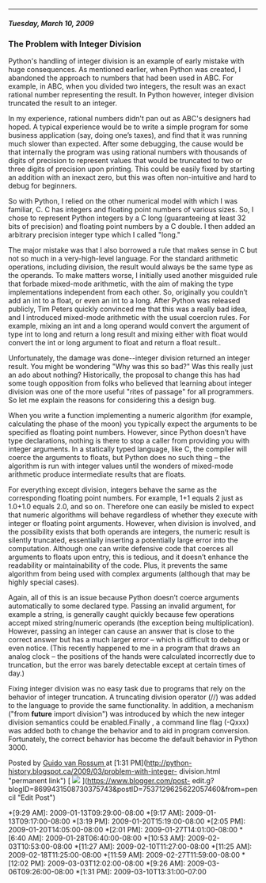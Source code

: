 

* * *

##### Tuesday, March 10, 2009

###  The Problem with Integer Division

Python's handling of integer division is an example of early mistake with huge
consequences. As mentioned earlier, when Python was created, I abandoned the
approach to numbers that had been used in ABC. For example, in ABC, when you
divided two integers, the result was an exact rational number representing the
result. In Python however, integer division truncated the result to an
integer.  
  
In my experience, rational numbers didn't pan out as ABC's designers had
hoped. A typical experience would be to write a simple program for some
business application (say, doing one’s taxes), and find that it was running
much slower than expected. After some debugging, the cause would be that
internally the program was using rational numbers with thousands of digits of
precision to represent values that would be truncated to two or three digits
of precision upon printing. This could be easily fixed by starting an addition
with an inexact zero, but this was often non-intuitive and hard to debug for
beginners.  
  
So with Python, I relied on the other numerical model with which I was
familiar, C. C has integers and floating point numbers of various sizes. So, I
chose to represent Python integers by a C long (guaranteeing at least 32 bits
of precision) and floating point numbers by a C double. I then added an
arbitrary precision integer type which I called "long."  
  
The major mistake was that I also borrowed a rule that makes sense in C but
not so much in a very-high-level language. For the standard arithmetic
operations, including division, the result would always be the same type as
the operands. To make matters worse, I initially used another misguided rule
that forbade mixed-mode arithmetic, with the aim of making the type
implementations independent from each other. So, originally you couldn’t add
an int to a float, or even an int to a long. After Python was released
publicly, Tim Peters quickly convinced me that this was a really bad idea, and
I introduced mixed-mode arithmetic with the usual coercion rules. For example,
mixing an int and a long operand would convert the argument of type int to
long and return a long result and mixing either with float would convert the
int or long argument to float and return a float result..  
  
Unfortunately, the damage was done--integer division returned an integer
result. You might be wondering "Why was this so bad?" Was this really just an
ado about nothing? Historically, the proposal to change this has had some
tough opposition from folks who believed that learning about integer division
was one of the more useful "rites of passage" for all programmers. So let me
explain the reasons for considering this a design bug.  
  
When you write a function implementing a numeric algorithm (for example,
calculating the phase of the moon) you typically expect the arguments to be
specified as floating point numbers. However, since Python doesn’t have type
declarations, nothing is there to stop a caller from providing you with
integer arguments. In a statically typed language, like C, the compiler will
coerce the arguments to floats, but Python does no such thing – the algorithm
is run with integer values until the wonders of mixed-mode arithmetic produce
intermediate results that are floats.  
  
For everything except division, integers behave the same as the corresponding
floating point numbers. For example, 1+1 equals 2 just as 1.0+1.0 equals 2.0,
and so on. Therefore one can easily be misled to expect that numeric
algorithms will behave regardless of whether they execute with integer or
floating point arguments. However, when division is involved, and the
possibility exists that both operands are integers, the numeric result is
silently truncated, essentially inserting a potentially large error into the
computation. Although one can write defensive code that coerces all arguments
to floats upon entry, this is tedious, and it doesn’t enhance the readability
or maintainability of the code. Plus, it prevents the same algorithm from
being used with complex arguments (although that may be highly special cases).  
  
Again, all of this is an issue because Python doesn’t coerce arguments
automatically to some declared type. Passing an invalid argument, for example
a string, is generally caught quickly because few operations accept mixed
string/numeric operands (the exception being multiplication). However, passing
an integer can cause an answer that is close to the correct answer but has a
much larger error – which is difficult to debug or even notice. (This recently
happened to me in a program that draws an analog clock – the positions of the
hands were calculated incorrectly due to truncation, but the error was barely
detectable except at certain times of day.)  
  
Fixing integer division was no easy task due to programs that rely on the
behavior of integer truncation. A truncating division operator (//) was added
to the language to provide the same functionality. In addition, a mechanism
("from __future__ import division") was introduced by which the new integer
division semantics could be enabled.Finally , a command line flag (-Qxxx) was
added both to change the behavior and to aid in program conversion.
Fortunately, the correct behavior has become the default behavior in Python
3000.

Posted by  [ Guido van Rossum
](https://www.blogger.com/profile/12821714508588242516 "author profile") at
[1:31 PM](http://python-history.blogspot.ca/2009/03/problem-with-integer-
division.html "permanent link") [
![](https://resources.blogblog.com/img/icon18_edit_allbkg.gif)
](https://www.blogger.com/post-
edit.g?blogID=8699431508730375743&postID=7537129625622057460&from=pencil "Edit
Post")

  *[9:29 AM]: 2009-01-13T09:29:00-08:00
  *[9:17 AM]: 2009-01-13T09:17:00-08:00
  *[3:19 PM]: 2009-01-20T15:19:00-08:00
  *[2:05 PM]: 2009-01-20T14:05:00-08:00
  *[2:01 PM]: 2009-01-27T14:01:00-08:00
  *[6:40 AM]: 2009-01-28T06:40:00-08:00
  *[10:53 AM]: 2009-02-03T10:53:00-08:00
  *[11:27 AM]: 2009-02-10T11:27:00-08:00
  *[11:25 AM]: 2009-02-18T11:25:00-08:00
  *[11:59 AM]: 2009-02-27T11:59:00-08:00
  *[12:02 PM]: 2009-03-03T12:02:00-08:00
  *[9:26 AM]: 2009-03-06T09:26:00-08:00
  *[1:31 PM]: 2009-03-10T13:31:00-07:00


